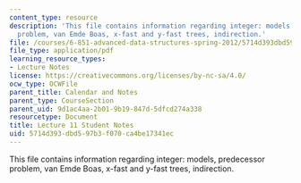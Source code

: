 ```yaml
---
content_type: resource
description: 'This file contains information regarding integer: models, predecessor
  problem, van Emde Boas, x-fast and y-fast trees, indirection.'
file: /courses/6-851-advanced-data-structures-spring-2012/5714d393dbd597b3f070ca4be17341ec_MIT6_851S12_L11.pdf
file_type: application/pdf
learning_resource_types:
- Lecture Notes
license: https://creativecommons.org/licenses/by-nc-sa/4.0/
ocw_type: OCWFile
parent_title: Calendar and Notes
parent_type: CourseSection
parent_uid: 9d1ac4aa-2b01-9b19-847d-5dfcd274a338
resourcetype: Document
title: Lecture 11 Student Notes
uid: 5714d393-dbd5-97b3-f070-ca4be17341ec
---
```

This file contains information regarding integer: models, predecessor problem, van Emde Boas, x-fast and y-fast trees, indirection.